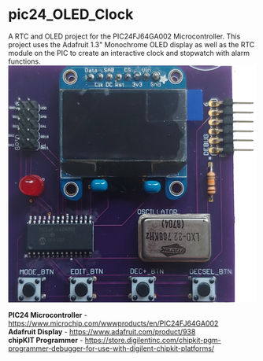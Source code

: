 # pic24_OLED_Clock
A RTC and OLED project for the PIC24FJ64GA002 Microcontroller. This project uses the Adafruit 1.3" Monochrome OLED display as well as the RTC module on the PIC to create an interactive clock and stopwatch with alarm functions.
![Board v1.1](https://github.com/Loubear111/pic24_OLED_Clock/blob/master/board/pic24OLED%20Board%20Assembled%20v1.1.png)

**PIC24 Microcontroller** - https://www.microchip.com/wwwproducts/en/PIC24FJ64GA002 \
**Adafruit Display** - https://www.adafruit.com/product/938 \
**chipKIT Programmer** - https://store.digilentinc.com/chipkit-pgm-programmer-debugger-for-use-with-digilent-chipkit-platforms/


